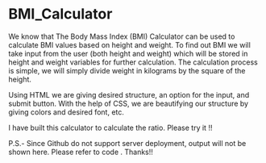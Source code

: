 # BMI_Calculator
We know that The Body Mass Index (BMI) Calculator can be used to calculate BMI values based on height and weight.
To find out BMI we will take input from the user (both height and weight) which will be stored in height and weight variables for further calculation. 
The calculation process is simple, we will simply divide weight in kilograms by the square of the height.

Using HTML we are giving desired structure, an option for the input, and submit button. 
With the help of CSS, we are beautifying our structure by giving colors and desired font, etc.

I have built this calculator to calculate the ratio. Please try it !!

P.S.-
Since Github do not support server deployment, output will not be shown here. Please refer to code . Thanks!!
